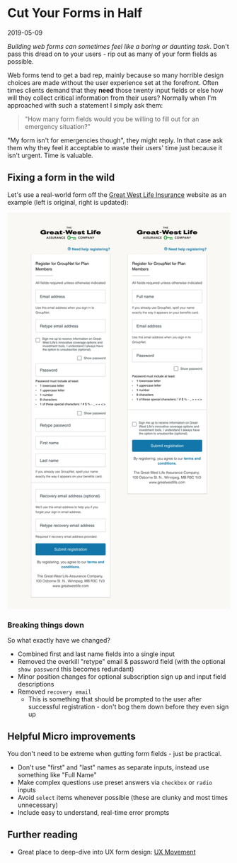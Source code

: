 # Cut Your Forms in Half

2019-05-09

*Building web forms can sometimes feel like a boring or daunting task*. Don't pass this dread on to your users - rip out as many of your form fields as possible.

Web forms tend to get a bad rep, mainly because so many horrible design choices are made without the user experience set at the forefront. Often times clients demand that they **need** those twenty input fields or else how will they collect critical information from their users? Normally when I'm approached with such a statement I simply ask them:

> "How many form fields would you be willing to fill out for an emergency situation?"

"My form isn't for emergencies though", they might reply. In that case ask them why they feel it acceptable to waste their users' time just because it isn't urgent. Time is valuable.

## Fixing a form in the wild

Let's use a real-world form off the [Great West Life Insurance](https://www.greatwestlife.com) website as an example (left is original, right is updated):

<img src="/public/images/cut-forms.webp" alt="Great West Life form update">

### Breaking things down

So what exactly have we changed?

- Combined first and last name fields into a single input
- Removed the overkill "retype" email &amp; password field (with the optional `show password` this becomes redundant)
- Minor position changes for optional subscription sign up and input field descriptions
- Removed `recovery email`
    - This is something that should be prompted to the user after successful registration - don't bog them down before they even sign up

## Helpful Micro improvements

You don't need to be extreme when gutting form fields - just be practical.

- Don't use "first" and "last" names as separate inputs, instead use something like "Full Name"
- Make complex questions use preset answers via `checkbox` or `radio` inputs
- Avoid `select` items whenever possible (these are clunky and most times unnecessary)
- Include easy to understand, real-time error prompts

## Further reading

- Great place to deep-dive into UX form design: [UX Movement](https://uxmovement.com/category/forms/)

